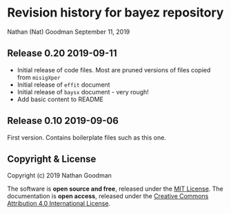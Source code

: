 Revision history for bayez repository
================
Nathan (Nat) Goodman
September 11, 2019

<!-- NEWS.md is generated from NEWS.Rmd. Please edit that file -->
Release 0.20 2019-09-11
-----------------------

-   Initial release of code files. Most are pruned versions of files copied from `misigXper`
-   Initial release of `effit` document
-   Initial release of `baysx` document - very rough!
-   Add basic content to README

Release 0.10 2019-09-06
-----------------------

First version. Contains boilerplate files such as this one.

Copyright & License
-------------------

Copyright (c) 2019 Nathan Goodman

The software is **open source and free**, released under the [MIT License](https://opensource.org/licenses/MIT). The documentation is **open access**, released under the [Creative Commons Attribution 4.0 International License](https://creativecommons.org/licenses/by/4.0).
